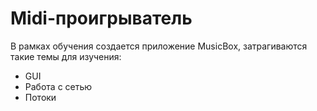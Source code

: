 <h1> Midi-проигрыватель</h1>

В рамках обучения создается приложение MusicBox, затрагиваются такие темы для изучения:
<ul>
<li>GUI</li>
<li>Работа с сетью</li>
<li>Потоки</li>
</ul>
